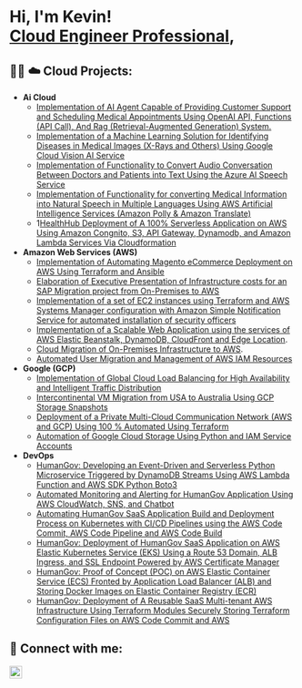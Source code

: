 <h1>Hi, I'm Kevin! <br/><a href="https://github.com/cloudarchit731"> <a href="https://www.linkedin.com/in/kevin-charles-aws/)/">Cloud Engineer Professional</a>, 

<h2>👨‍💻 ☁️ Cloud Projects:</h2>

- <b>Ai Cloud</b>
  - [Implementation of AI Agent Capable of Providing Customer Support and Scheduling Medical Appointments Using OpenAI API, Functions (API Call), And Rag (Retrieval-Augmented Generation) System.](https://github.com/cloudarchitectgithub/HealthHub-AI-Assistant)
  - [Implementation of a Machine Learning Solution for Identifying Diseases in Medical Images (X-Rays and Others) Using Google Cloud Vision AI Service](https://github.com/cloudarchitectgithub/HealthHub-Vision-AI)
  - [Implementation of Functionality to Convert Audio Conversation Between Doctors and Patients into Text Using the Azure AI Speech Service](https://github.com/cloudarchitectgithub/HealthHub-Speech-to-Text)  
  - [Implementation of Functionality for converting Medical Information into Natural Speech in Multiple Languages Using AWS Artificial Intelligence Services (Amazon Polly & Amazon Translate)](https://github.com/cloudarchitectgithub/HealthHub-Medical-Voice-AWS-Translator)
  - 1[HealthHub Deployment of A 100% Serverless Application on AWS Using Amazon Congnito, S3, API Gateway, Dynamodb, and Amazon Lambda Services Via Cloudformation](https://github.com/cloudarchitectgithub/HealthHub-Medical-Voice-AWS-Translator)
- <b>Amazon Web Services (AWS)</b>
  - [Implementation of Automating Magento eCommerce Deployment on AWS Using Terraform and Ansible](https://github.com/cloudarchitectgithub/Automating-Magento-eCommerce-Deployment-on-AWS-Using-Terraform-and-Ansible)
  - [Elaboration of Executive Presentation of Infrastructure costs for an SAP Migration project from On-Premises to AWS](https://github.com/cloudarchitectgithub/SAP-Migration-AWS-Cost-Analysis)
  - [Implementation of a set of EC2 instances using Terraform and AWS Systems Manager configuration with Amazon Simple Notification Service for automated installation of security officers](https://github.com/cloudarchitectgithub/Terraform-AWS-SystemsManager-SNS-EC2-Security-Agents)
  - [Implementation of a Scalable Web Application using the services of AWS Elastic Beanstalk, DynamoDB, CloudFront and Edge Location](https://github.com/cloudarchitectgithub/AWS-Cloud-Scalable-Web-Application-using-AWS-Elastic-Beanstalk-DynamoDB-CloudFront-Edge-Location/tree/main).
  - [Cloud Migration of On-Premises Infrastructure to AWS](https://github.com/cloudarchitectgithub/Cloud-Migration-of-On-Premises-Infrastructure-to-AWS).
  - [Automated User Migration and Management of AWS IAM Resources](https://github.com/cloudarchitectgithub/Automated-User-Migration-and-Management-of-AWS-IAM-Resources) 
- <b>Google (GCP)</b>
  - [Implementation of Global Cloud Load Balancing for High Availability and Intelligent Traffic Distribution](https://github.com/cloudarchitectgithub/Google-Cloud-Load-Balancing-Global-High-Availability-for-KidFlix-Application)
  - [Intercontinental VM Migration from USA to Australia Using GCP Storage Snapshots]()
  - [Deployment of a Private Multi-Cloud Communication Network (AWS and GCP) Using 100 % Automated Using Terraform]()
  - [Automation of Google Cloud Storage Using Python and IAM Service Accounts]()
- <b>DevOps</b>
  - [HumanGov: Developing an Event-Driven and Serverless Python Microservice Triggered by DynamoDB Streams Using AWS Lambda Function and AWS SDK Python Boto3](https://github.com/cloudarchitectgithub/HumanGov-Serverless-Microservice)
  - [Automated Monitoring and Alerting for HumanGov Application Using AWS CloudWatch, SNS, and Chatbot](https://github.com/cloudarchitectgithub/HumanGov-AWS-CloudWatch-Synthetics-Monitoring)
  - [Automating HumanGov SaaS Application Build and Deployment Process on Kubernetes with CI/CD Pipelines using the AWS Code Commit, AWS Code Pipeline and AWS Code Build](https://github.com/cloudarchitectgithub/HumanGov-CI-CD-Pipeline-with-AWS-and-Kubernetes)
  - [HumanGov: Deployment of HumanGov SaaS Application on AWS Elastic Kubernetes Service (EKS) Using a Route 53 Domain, ALB Ingress, and SSL Endpoint Powered by AWS Certificate Manager](https://github.com/cloudarchitectgithub/HumanGov-Multi-State-SaaS-Application-Deployment-on-AWS-EKS)
  - [HumanGov: Proof of Concept (POC) on AWS Elastic Container Service (ECS) Fronted by Application Load Balancer (ALB) and Storing Docker Images on Elastic Container Registry (ECR)](https://github.com/cloudarchitectgithub/HumanGovAWSI-nfrastructure-ECS-ALB-ECR-Proof-of-Concept)
  - [HumanGov: Deployment of A Reusable SaaS Multi-tenant AWS Infrastructure Using Terraform Modules Securely Storing Terraform Configuration Files on AWS Code Commit and AWS](https://github.com/cloudarchitectgithub/HumanGov-Terraform-AWS-Infrastructure)

<h2> 🔗 Connect with me:</h2>

[<img align="left" alt="KevinCharles | LinkedIn" width="22px" src="https://cdn.jsdelivr.net/npm/simple-icons@v3/icons/linkedin.svg" />][linkedin]

[linkedin]: https://www.linkedin.com/in/kevin-charles-aws/

<!--
**joshmadakor1/joshmadakor1** is a ✨ _special_ ✨ repository because its `README.md` (this file) appears on your GitHub profile.

Here are some ideas to get you started:

- 🔭 I’m currently working on ...
- 🌱 I’m currently learning ...
- 👯 I’m looking to collaborate on ...
- 🤔 I’m looking for help with ...
- 💬 Ask me about ...
- 📫 How to reach me: ...
- 😄 Pronouns: ...
- ⚡ Fun fact: ...
-->

